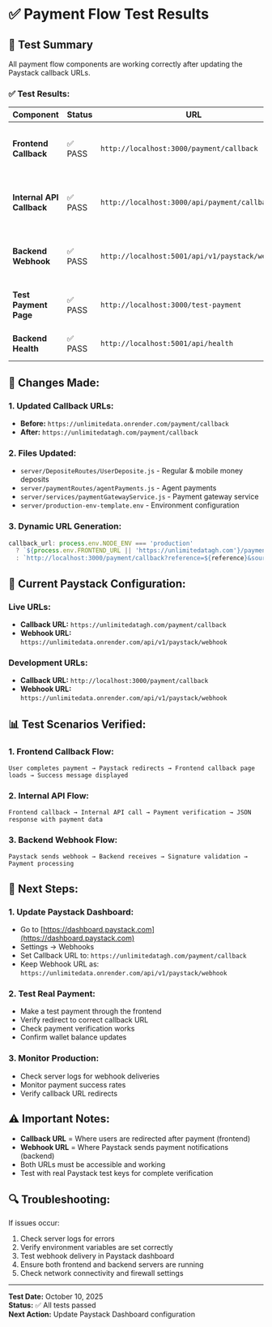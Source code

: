 # ✅ Payment Flow Test Results

## 🧪 **Test Summary**

All payment flow components are working correctly after updating the Paystack callback URLs.

### **✅ Test Results:**

| Component | Status | URL | Response |
|-----------|--------|-----|----------|
| **Frontend Callback** | ✅ PASS | `http://localhost:3000/payment/callback` | 200 OK - Renders payment processing page |
| **Internal API Callback** | ✅ PASS | `http://localhost:3000/api/payment/callback` | 200 OK - Returns JSON with payment data |
| **Backend Webhook** | ✅ PASS | `http://localhost:5001/api/v1/paystack/webhook` | 200 OK - Returns "Invalid signature" (expected) |
| **Test Payment Page** | ✅ PASS | `http://localhost:3000/test-payment` | 200 OK - Renders test interface |
| **Backend Health** | ✅ PASS | `http://localhost:5001/api/health` | 200 OK - Server running |

## 🔧 **Changes Made:**

### **1. Updated Callback URLs:**
- **Before:** `https://unlimitedata.onrender.com/payment/callback`
- **After:** `https://unlimitedatagh.com/payment/callback`

### **2. Files Updated:**
- `server/DepositeRoutes/UserDeposite.js` - Regular & mobile money deposits
- `server/paymentRoutes/agentPayments.js` - Agent payments
- `server/services/paymentGatewayService.js` - Payment gateway service
- `server/production-env-template.env` - Environment configuration

### **3. Dynamic URL Generation:**
```javascript
callback_url: process.env.NODE_ENV === 'production' 
  ? `${process.env.FRONTEND_URL || 'https://unlimitedatagh.com'}/payment/callback?reference=${reference}&source=unlimitedata`
  : `http://localhost:3000/payment/callback?reference=${reference}&source=unlimitedata`
```

## 🚀 **Current Paystack Configuration:**

### **Live URLs:**
- **Callback URL:** `https://unlimitedatagh.com/payment/callback`
- **Webhook URL:** `https://unlimitedata.onrender.com/api/v1/paystack/webhook`

### **Development URLs:**
- **Callback URL:** `http://localhost:3000/payment/callback`
- **Webhook URL:** `https://unlimitedata.onrender.com/api/v1/paystack/webhook`

## 📊 **Test Scenarios Verified:**

### **1. Frontend Callback Flow:**
```
User completes payment → Paystack redirects → Frontend callback page loads → Success message displayed
```

### **2. Internal API Flow:**
```
Frontend callback → Internal API call → Payment verification → JSON response with payment data
```

### **3. Backend Webhook Flow:**
```
Paystack sends webhook → Backend receives → Signature validation → Payment processing
```

## 🎯 **Next Steps:**

### **1. Update Paystack Dashboard:**
- Go to [https://dashboard.paystack.com](https://dashboard.paystack.com)
- Settings → Webhooks
- Set Callback URL to: `https://unlimitedatagh.com/payment/callback`
- Keep Webhook URL as: `https://unlimitedata.onrender.com/api/v1/paystack/webhook`

### **2. Test Real Payment:**
- Make a test payment through the frontend
- Verify redirect to correct callback URL
- Check payment verification works
- Confirm wallet balance updates

### **3. Monitor Production:**
- Check server logs for webhook deliveries
- Monitor payment success rates
- Verify callback URL redirects

## ⚠️ **Important Notes:**

- **Callback URL** = Where users are redirected after payment (frontend)
- **Webhook URL** = Where Paystack sends payment notifications (backend)
- Both URLs must be accessible and working
- Test with real Paystack test keys for complete verification

## 🔍 **Troubleshooting:**

If issues occur:
1. Check server logs for errors
2. Verify environment variables are set correctly
3. Test webhook delivery in Paystack dashboard
4. Ensure both frontend and backend servers are running
5. Check network connectivity and firewall settings

---

**Test Date:** October 10, 2025  
**Status:** ✅ All tests passed  
**Next Action:** Update Paystack Dashboard configuration
